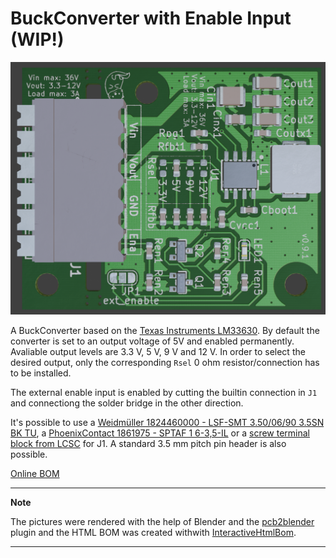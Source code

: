 # BuckConverter with Enable Input (WIP!)
![v0.9.1](pictures/BuckConverter_Enable.png "a title")

A BuckConverter based on the [Texas Instruments LM33630](https://www.ti.com/product/LMR33630). By default the converter is set to an output voltage of 5V and enabled permanently. Avaliable output levels are 3.3 V, 5 V, 9 V and 12 V. In order to select the desired output, only the corresponding `Rsel` 0 ohm resistor/connection has to be installed. 

The external enable input is enabled by cutting the builtin connection in `J1` and connectiong the solder bridge in the other direction. 

It's possible to use a [Weidmüller 1824460000 - LSF-SMT 3.50/06/90 3.5SN BK TU](https://catalog.weidmueller.com/catalog/Start.do?ObjectID=1824460000), a [PhoenixContact 1861975 - SPTAF 1 6-3,5-IL](https://www.phoenixcontact.com/de-de/produkte/leiterplattenklemme-sptaf-1-6-35-il-1861975) or a [screw terminal block from LCSC](https://www.lcsc.com/product-detail/Screw-Terminal-Blocks_DORABO-DB127S-3-5-6P-GN-S_C2997513.html) for J1. A standard 3.5 mm pitch pin header is also possible.

[Online BOM](https://htmlpreview.github.io/?https://raw.githubusercontent.com/PedPEx/BuckConverter_Enable/main/bom/webviewer-BOM.html)

---
**Note**

The pictures were rendered with the help of Blender and the [pcb2blender](https://github.com/30350n/pcb2blender) plugin and the HTML BOM was created withwith [InteractiveHtmlBom](https://github.com/openscopeproject/InteractiveHtmlBom).

---